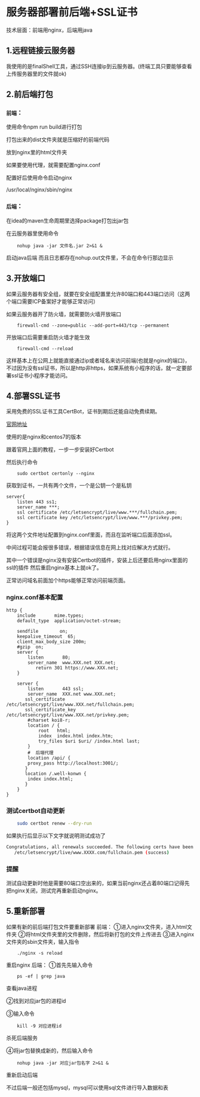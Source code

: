 # 服务器部署前后端+SSL证书

技术层面：前端用nginx，后端用java

## 1.远程链接云服务器

我使用的是finalShell工具，通过SSH连接ip到云服务器。(终端工具只要能够查看上传服务器里的文件就ok)

## 2.前后端打包

### `前端`：
使用命令npm run build进行打包

打包出来的dist文件夹就是压缩好的前端代码

放到nginx里的html文件夹

如果要使用代理，就需要配置nginx.conf

配置好后使用命令启动nginx

/usr/local/nginx/sbin/nginx

### `后端`：
在idea的maven生命周期里选择package打包出jar包

在云服务器里使用命令 

```
    nohup java -jar 文件名.jar 2>&1 & 
```

启动java后端 而且日志都存在nohup.out文件里，不会在命令行那边显示

## 3.开放端口
如果云服务器有安全组，就要在安全组配置里允许80端口和443端口访问（这两个端口需要ICP备案好才能够正常访问）

如果云服务器开了防火墙，就需要防火墙开放端口
```
    firewall-cmd --zone=public --add-port=443/tcp --permanent
```
开放端口后需要重启防火墙才能生效
```
    firewall-cmd --reload
```
这样基本上在公网上就能直接通过ip或者域名来访问前端(也就是nginx的端口)，不过因为没有ssl证书，所以是http非https，如果系统有小程序的话，就一定要部署ssl证书小程序才能访问。

## 4.部署SSL证书

采用免费的SSL证书工具CertBot，证书到期后还能自动免费续期。

[官网地址](https://certbot.eff.org/instructions?ws=nginx&os=snap&tab=standard)

使用的是nginx和centos7的版本

跟着官网上面的教程，一步一步安装好Certbot

然后执行命令
```
    sudo certbot certonly --nginx
```
获取到证书，一共有两个文件，一个是公钥一个是私钥

```nginx
server{
    listen 443 ss1;
    server_name ***;
    ssl certificate /etc/letsencrypt/live/www.***/fullchain.pem;
    ssl certificate key /etc/letsencrypt/live/www.***/privkey.pem;
}
```
将这两个文件地址配置到nginx.conf里面，而且在监听端口后面添加ssl。

中间过程可能会报很多错误，根据错误信息在网上找对应解决方式就行。

其中一个错误是nginx没有安装Certbot的插件，安装上后还要启用nginx里面的ssl的插件
然后重启nginx基本上就ok了。

正常访问域名前面加个https能够正常访问前端页面。

### nginx.conf基本配置
```nginx
http {
    include       mime.types;
    default_type  application/octet-stream;

    sendfile        on;
    keepalive_timeout  65;
    client_max_body_size 200m;
    #gzip  on;
    server {
        listen       80;
        server_name  www.XXX.net XXX.net;
    	   return 301 https://www.XXX.net;
    }

    server {
        listen       443 ssl;
        server_name  XXX.net www.XXX.net; 
	   ssl_certificate	/etc/letsencrypt/live/www.XXX.net/fullchain.pem;
	   ssl_certificate_key	/etc/letsencrypt/live/www.XXX.net/privkey.pem;
        #charset koi8-r;
        location / {
            root   html;
            index  index.html index.htm;
            try_files $uri $uri/ /index.html last;
        }
        #  后端代理
        location /api/ {
		proxy_pass http://localhost:3001/;
	   }
	   location /.well-konwn {
		index index.html;
	   }
    }
}
```

### 测试certbot自动更新
```sh
    sudo certbot renew --dry-run
```
如果执行后显示以下文字就说明测试成功了
```sh
Congratulations, all renewals succeeded. The following certs have been renewed:  
   /etc/letsencrypt/live/www.XXXX.com/fullchain.pem (success)
```

### 提醒

测试自动更新时他是需要80端口空出来的，如果当前nginx还占着80端口记得先把nginx关闭，测试完再重新启动nginx。


## 5.重新部署

如果有新的前后端打包文件要重新部署
前端：
①进入nginx文件夹，进入html文件夹
②将html文件夹里的文件删除，然后将新打包的文件上传进去
③进入nginx文件夹的sbin文件夹，输入指令
```
    ./nginx -s reload
```
重启nginx
后端：
①首先先输入命令
```
    ps -ef | grep java
```
 查看java进程

②找到对应jar包的进程id

③输入命令
```
    kill -9 对应进程id
```
杀死后端服务

④将jar包替换成新的，然后输入命令
```
    nohup java -jar 对应jar包名字 2>&1 &
```
重新启动后端

不过后端一般还包括mysql，mysql可以使用sql文件进行导入数据和表

